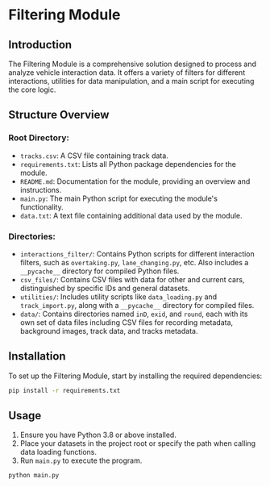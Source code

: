 # Filtering Module

## Introduction

The Filtering Module is a comprehensive solution designed to process and analyze vehicle interaction data. It offers a variety of filters for different interactions, utilities for data manipulation, and a main script for executing the core logic.

## Structure Overview

### Root Directory:

- `tracks.csv`: A CSV file containing track data.
- `requirements.txt`: Lists all Python package dependencies for the module.
- `README.md`: Documentation for the module, providing an overview and instructions.
- `main.py`: The main Python script for executing the module's functionality.
- `data.txt`: A text file containing additional data used by the module.

### Directories:

- `interactions_filter/`: Contains Python scripts for different interaction filters, such as `overtaking.py`, `lane_changing.py`, etc. Also includes a `__pycache__` directory for compiled Python files.
- `csv_files/`: Contains CSV files with data for other and current cars, distinguished by specific IDs and general datasets.
- `utilities/`: Includes utility scripts like `data_loading.py` and `track_import.py`, along with a `__pycache__` directory for compiled files.
- `data/`: Contains directories named `inD`, `exid`, and `round`, each with its own set of data files including CSV files for recording metadata, background images, track data, and tracks metadata.

## Installation

To set up the Filtering Module, start by installing the required dependencies:

```bash
pip install -r requirements.txt
```

## Usage

1. Ensure you have Python 3.8 or above installed.
2. Place your datasets in the project root or specify the path when calling data loading functions.
3. Run `main.py` to execute the program.

```bash
python main.py
